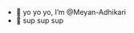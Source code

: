 - 👋 yo yo yo, I’m @Meyan-Adhikari
- 👀 sup sup sup

<!---
Meyan-Adhikari/Meyan-Adhikari is a ✨ special ✨ repository because its `README.md` (this file) appears on your GitHub profile.
You can click the Preview link to take a look at your changes.
--->
